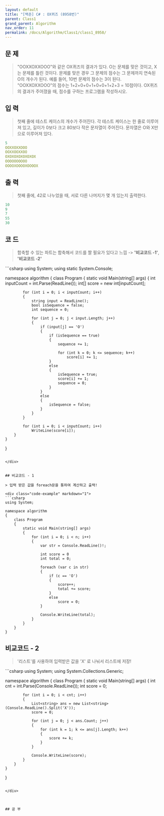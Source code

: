 ```yaml
---
layout: default
title: "[백준] C# : OX퀴즈 (8958번)"
parent: Class1
grand_parent: Algorithm
nav_order: 11
permalink: /docs/Algorithm/Class1/class1_8958/
---
```


## 문 제
> "OOXXOXXOOO"와 같은 OX퀴즈의 결과가 있다. O는 문제를 맞은 것이고, X는 문제를 틀린 것이다. 문제를 맞은 경우 그 문제의 점수는 그 문제까지 연속된 O의 개수가 된다. 예를 들어, 10번 문제의 점수는 3이 된다.
> "OOXXOXXOOO"의 점수는 1+2+0+0+1+0+0+1+2+3 = 10점이다.
> OX퀴즈의 결과가 주어졌을 때, 점수를 구하는 프로그램을 작성하시오.


## 입 력
> 첫째 줄에 테스트 케이스의 개수가 주어진다. 각 테스트 케이스는 한 줄로 이루어져 있고, 길이가 0보다 크고 80보다 작은 문자열이 주어진다. 문자열은 O와 X만으로 이루어져 있다.


```yaml
5
OOXXOXXOOO
OOXXOOXXOO
OXOXOXOXOXOXOX
OOOOOOOOOO
OOOOXOOOOXOOOOX
```

## 출 력
> 첫째 줄에, 42로 나누었을 때, 서로 다른 나머지가 몇 개 있는지 출력한다.


```yaml
10
9
7
55
30
```


## 코 드

> 함축할 수 있는 파트는 함축해서 코드를 짤 필요가 있다고 느낌 -> **'비교코드 -1'**, **'비교코드 -2'**

<div class="code-example" markdown="1">
```csharp
using System;
using static System.Console;

namespace algorithm
{
    class Program
    {
        static void Main(string[] args)
        {
            int inputCount = int.Parse(ReadLine());
            int[] score = new int[inputCount];

            for (int i = 0; i < inputCount; i++)
            {
                string input = ReadLine();
                bool isSequence = false;
                int sequence = 0;

                for (int j = 0; j < input.Length; j++)
                {
                    if (input[j] == 'O')
                    {
                        if (isSequence == true)
                        {
                            sequence += 1;

                            for (int k = 0; k <= sequence; k++)
                                score[i] += 1;
                        }
                        else
                        {
                            isSequence = true;
                            score[i] += 1;
                            sequence = 0;
                        }
                    }
                    else
                    {
                        isSequence = false;
                    }
                }
            }

            for (int i = 0; i < inputCount; i++)
                WriteLine(score[i]);
        }
    }
}
```

</div>


## 비교코드 - 1

> 입력 받은 값을 foreach문을 통하여 계산하고 출력!

<div class="code-example" markdown="1">
```csharp
using System;

namespace algorithm
{
    class Program
    {
        static void Main(string[] args)
        {
            for (int i = 0; i < n; i++)
            {
                var str = Console.ReadLine()!;

                int score = 0
                int total = 0;

                foreach (var c in str)
                {
                    if (c == 'O')
                    {
                        score++;
                        total += score;
                    }
                    else
                        score = 0;
                }

                Console.WriteLine(total);
            }
        }
    }
}
```

</div>


## 비교코드 - 2

> '리스트'를 사용하여 입력받은 값을 'X' 로 나눠서 리스트에 저장!

<div class="code-example" markdown="1">
```csharp
using System;
using System.Collections.Generic;

namespace algorithm
{
    class Program
    {
        static void Main(string[] args)
        {
            int cnt = int.Parse(Console.ReadLine());
            int score = 0;

            for (int i = 0; i < cnt; i++)
            {
                List<string> ans = new List<string>(Console.ReadLine().Split('X'));
                score = 0;

                for (int j = 0; j < ans.Count; j++)
                {
                    for (int k = 1; k <= ans[j].Length; k++)
                    {
                        score += k;
                    }
                }

                Console.WriteLine(score);
            }
        }
    }
}
```

</div>



## 공 부
